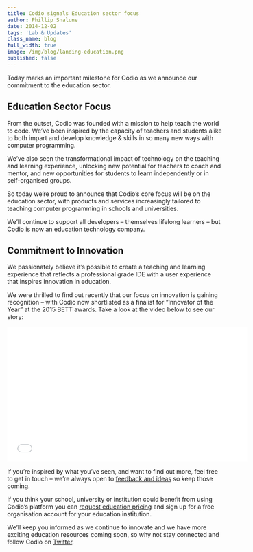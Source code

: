 ```yaml
---
title: Codio signals Education sector focus
author: Phillip Snalune
date: 2014-12-02
tags: 'Lab & Updates'
class_name: blog
full_width: true
image: /img/blog/landing-education.png
published: false
---
```



Today marks an important milestone for Codio as we announce our commitment to the education sector.

## Education Sector Focus

From the outset, Codio was founded with a mission to help teach the world to code. We’ve been inspired by the capacity of teachers and students alike to both impart and develop knowledge & skills in so many new ways with computer programming.

We’ve also seen the transformational impact of technology on the teaching and learning experience, unlocking new potential for teachers to coach and mentor, and new opportunities for students to learn independently or in self-organised groups.

So today we’re proud to announce that Codio’s core focus will be on the education sector, with products and services increasingly tailored to teaching computer programming in schools and universities.

We’ll continue to support all developers – themselves lifelong learners – but Codio is now an education technology company.

## Commitment to Innovation

We passionately believe it’s possible to create a teaching and learning experience that reflects a professional grade IDE with a user experience that inspires innovation in education.

We were thrilled to find out recently that our focus on innovation is gaining recognition – with Codio now shortlisted as a finalist for “Innovator of the Year” at the 2015 BETT awards. Take a look at the video below to see our story:

<div class="video">
  <div class="video-wrapper">
    <iframe width="560" height="315" src="//www.youtube.com/embed/1JNhoVbmNAo" frameborder="0" allowfullscreen></iframe>
  </div>
</div>

If you’re inspired by what you’ve seen, and want to find out more, feel free to get in touch – we’re always open to [feedback and ideas](http://forum.codio.com) so keep those coming.

If you think your school, university or institution could benefit from using Codio’s platform you can [request education pricing](/p/free-education-trial) and sign up for a free organisation account for your education institution.

We’ll keep you informed as we continue to innovate and we have more exciting education resources coming soon, so why not stay connected and follow Codio on [Twitter](https://twitter.com/codiohq).
